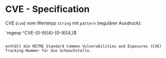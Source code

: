 # CVE - Specification

CVE (`cve`) vom Wertetyp `string` mit `pattern` (regulärer Ausdruck):

`regexp
^CVE-[0-9]{4}-[0-9]{4,}$
```

enthält die MITRE Standard Common Vulnerabilities and Exposures (CVE) Tracking-Nummer für die Schwachstelle.